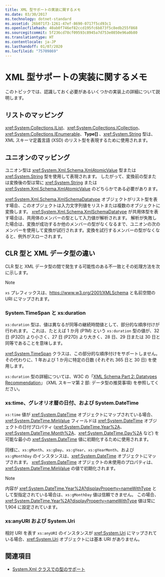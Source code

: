 ```yaml
---
title: XML 型サポートの実装に関するメモ
ms.date: 03/30/2017
ms.technology: dotnet-standard
ms.assetid: 26b071f3-1261-47ef-8690-0717f5cd93c1
ms.openlocfilehash: 40ab0f746ef82ccd195fc6b873f5c8edb255f868
ms.sourcegitcommit: 5f236cd78cf09593c8945a7d753e0850e96a0b80
ms.translationtype: HT
ms.contentlocale: ja-JP
ms.lasthandoff: 01/07/2020
ms.locfileid: "75709869"
---
```

# <a name="xml-type-support-implementation-notes"></a>XML 型サポートの実装に関するメモ
このトピックでは、認識しておく必要があるいくつかの実装上の詳細について説明します。  
  
## <a name="list-mappings"></a>リストのマッピング  
 <xref:System.Collections.IList>、<xref:System.Collections.ICollection>、<xref:System.Collections.IEnumerable>、**Type[]** 、<xref:System.String> 型は、XML スキーマ定義言語 (XSD) のリスト型を表現するために使用されます。  
  
## <a name="union-mappings"></a>ユニオンのマッピング  
 ユニオン型は <xref:System.Xml.Schema.XmlAtomicValue> 型または <xref:System.String> 型を使用して表現されます。 したがって、変換前の型または変換後の型は常に <xref:System.String> または <xref:System.Xml.Schema.XmlAtomicValue> のどちらかである必要があります。  
  
 <xref:System.Xml.Schema.XmlSchemaDatatype> オブジェクトがリスト型を表す場合、このオブジェクトは入力文字列値をリストまたは複数のオブジェクトに変換します。 <xref:System.Xml.Schema.XmlSchemaDatatype> が共用体型を表す場合は、共用体のメンバーの型として入力値が解析されます。 解析が失敗した場合は、変換が成功するか他のメンバーの型がなくなるまで、ユニオンの次のメンバーを使用して変換が試行されます。変換を試行するメンバーの型がなくなると、例外がスローされます。  
  
## <a name="differences-between-clr-and-xml-data-types"></a>CLR 型と XML データ型の違い  
 CLR 型と XML データ型の間で発生する可能性のある不一致とその処理方法を次に示します。  
  
> [!NOTE]
> `xs` プレフィックスは、<https://www.w3.org/2001/XMLSchema> と名前空間の URI にマップされます。
  
### <a name="systemtimespan-and-xsduration"></a>System.TimeSpan と xs:duration  
 `xs:duration` 型は、値は異なるが同等の継続時間値として、部分的な順序付けが行われます。 これは、たとえば 1 か月 (P1M) という `xs:duration` 型の値が、32 日 (P32D) より小さく、27 日 (P27D) より大きく、28 日、29 日または 30 日と同等であることを意味します。  
  
 <xref:System.TimeSpan> クラスは、この部分的な順序付けをサポートしません。 その代わりに、1 年および 1 か月に特定の日数 (それぞれ 365 日と 30 日) を使用します。  
  
 `xs:duration` 型の詳細については、W3C の「[XML Schema Part 2: Datatypes Recommendation](https://www.w3.org/TR/xmlschema-2/)」 (XML スキーマ第 2 部: データ型の推奨事項) を参照してください。
  
### <a name="xstime-gregorian-date-types-and-systemdatetime"></a>xs:time、グレオリオ暦の日付、および System.DateTime  
 `xs:time` 値が <xref:System.DateTime> オブジェクトにマップされている場合、<xref:System.DateTime.MinValue> フィールドは <xref:System.DateTime> オブジェクトの日付プロパティ (<xref:System.DateTime.Year%2A>、<xref:System.DateTime.Month%2A>、<xref:System.DateTime.Day%2A> など) を可能な最小の <xref:System.DateTime> 値に初期化するために使用されます。  
  
 同様に、`xs:gMonth`、`xs:gDay`、`xs:gYear`、`xs:gYearMonth`、および `xs:gMonthDay` のインスタンスは、<xref:System.DateTime> オブジェクトにマップされます。 <xref:System.DateTime> オブジェクトの未使用のプロパティは、<xref:System.DateTime.MinValue> の値で初期化されます。  
  
> [!NOTE]
> 内容が <xref:System.DateTime.Year%2A?displayProperty=nameWithType> として型指定されている場合は、`xs:gMonthDay` 値は信頼できません。 この場合、<xref:System.DateTime.Year%2A?displayProperty=nameWithType> 値は常に 1,904 に設定されています。  
  
### <a name="xsanyuri-and-systemuri"></a>xs:anyURI および System.Uri  
 相対 URI を表す `xs:anyURI` のインスタンスが <xref:System.Uri> にマップされている場合、<xref:System.Uri> オブジェクトには基本 URI がありません。  
  
## <a name="see-also"></a>関連項目

- [System.Xml クラスでの型のサポート](../../../../docs/standard/data/xml/type-support-in-the-system-xml-classes.md)
